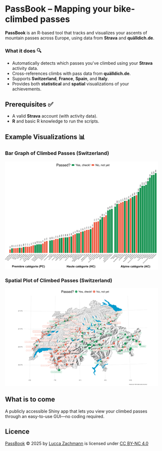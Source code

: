 # **PassBook** – Mapping your bike-climbed passes

**PassBook** is an R-based tool that tracks and visualizes your ascents of mountain passes across Europe, using data from **Strava** and **quälldich.de**.

### What it does 🔍

- Automatically detects which passes you've climbed using your **Strava** activity data.
- Cross-references climbs with pass data from **quälldich.de**.
- Supports **Switzerland**, **France**, **Spain**, and **Italy**.
- Provides both **statistical** and **spatial** visualizations of your achievements.

## Prerequisites ✅

- A valid **Strava** account (with activity data).
- **R** and basic R knowledge to run the scripts. 

## Example Visualizations 📊

### Bar Graph of Climbed Passes (Switzerland)
![Bar Graph](plots/passed_schweiz.png)

### Spatial Plot of Climbed Passes (Switzerland)
![Spatial Plot](plots/spatial_schweiz.png)

## What is to come 

A publicly accessible Shiny app that lets you view your climbed passes through an easy-to-use GUI—no coding required.

## Licence 

<a href="https://github.com/luccalino/PassBook">PassBook</a> © 2025 by <a href="https://creativecommons.org">Lucca Zachmann</a> is licensed under <a href="https://creativecommons.org/licenses/by-nc/4.0/">CC BY-NC 4.0</a><img src="https://mirrors.creativecommons.org/presskit/icons/cc.svg" alt="" style="max-width: 0.5em;max-height:0.5em;margin-left: .2em;"><img src="https://mirrors.creativecommons.org/presskit/icons/by.svg" alt="" style="max-width: 0.5em;max-height:0.5em;margin-left: .2em;"><img src="https://mirrors.creativecommons.org/presskit/icons/nc.svg" alt="" style="max-width: 0.5em;max-height:0.5em;margin-left: .2em;">
